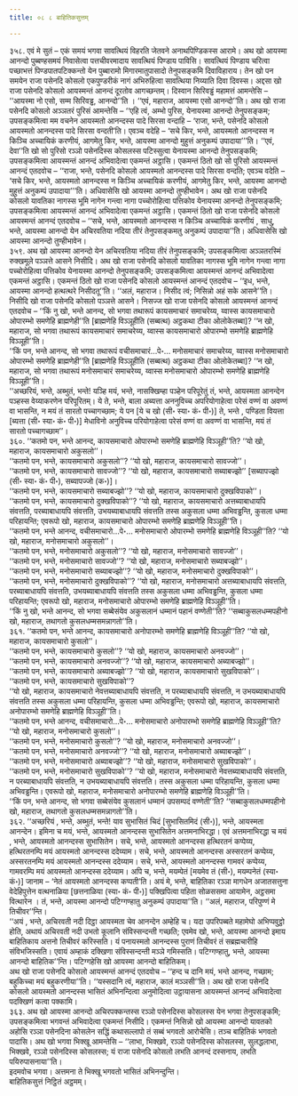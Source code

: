 ```yaml
---
title: ०८ ८ बाहितिकसुत्तम्

---
```


३५८. एवं मे सुतं – एकं समयं भगवा सावत्थियं विहरति जेतवने अनाथपिण्डिकस्स आरामे। अथ खो आयस्मा आनन्दो पुब्बण्हसमयं निवासेत्वा पत्तचीवरमादाय सावत्थियं पिण्डाय पाविसि। सावत्थियं पिण्डाय चरित्वा पच्छाभत्तं पिण्डपातपटिक्कन्तो येन पुब्बारामो मिगारमातुपासादो तेनुपसङ्कमि दिवाविहाराय। तेन खो पन समयेन राजा पसेनदि कोसलो एकपुण्डरीकं नागं अभिरुहित्वा सावत्थिया निय्याति दिवा दिवस्स। अद्दसा खो राजा पसेनदि कोसलो आयस्मन्तं आनन्दं दूरतोव आगच्छन्तम्। दिस्वान सिरिवड्ढं महामत्तं आमन्तेसि – ‘‘आयस्मा नो एसो, सम्म सिरिवड्ढ, आनन्दो’’ति । ‘‘एवं, महाराज, आयस्मा एसो आनन्दो’’ति। अथ खो राजा पसेनदि कोसलो अञ्ञतरं पुरिसं आमन्तेसि – ‘‘एहि त्वं, अम्भो पुरिस, येनायस्मा आनन्दो तेनुपसङ्कम; उपसङ्कमित्वा मम वचनेन आयस्मतो आनन्दस्स पादे सिरसा वन्दाहि – ‘राजा, भन्ते, पसेनदि कोसलो आयस्मतो आनन्दस्स पादे सिरसा वन्दती’ति। एवञ्च वदेहि – ‘सचे किर, भन्ते, आयस्मतो आनन्दस्स न किञ्चि अच्चायिकं करणीयं, आगमेतु किर, भन्ते, आयस्मा आनन्दो मुहुत्तं अनुकम्पं उपादाया’’’ति। ‘‘एवं, देवा’’ति खो सो पुरिसो रञ्ञो पसेनदिस्स कोसलस्स पटिस्सुत्वा येनायस्मा आनन्दो तेनुपसङ्कमि; उपसङ्कमित्वा आयस्मन्तं आनन्दं अभिवादेत्वा एकमन्तं अट्ठासि। एकमन्तं ठितो खो सो पुरिसो आयस्मन्तं आनन्दं एतदवोच – ‘‘राजा, भन्ते, पसेनदि कोसलो आयस्मतो आनन्दस्स पादे सिरसा वन्दति; एवञ्च वदेति – ‘सचे किर, भन्ते, आयस्मतो आनन्दस्स न किञ्चि अच्चायिकं करणीयं, आगमेतु किर, भन्ते, आयस्मा आनन्दो मुहुत्तं अनुकम्पं उपादाया’’’ति। अधिवासेसि खो आयस्मा आनन्दो तुण्हीभावेन। अथ खो राजा पसेनदि कोसलो यावतिका नागस्स भूमि नागेन गन्त्वा नागा पच्चोरोहित्वा पत्तिकोव येनायस्मा आनन्दो तेनुपसङ्कमि; उपसङ्कमित्वा आयस्मन्तं आनन्दं अभिवादेत्वा एकमन्तं अट्ठासि। एकमन्तं ठितो खो राजा पसेनदि कोसलो आयस्मन्तं आनन्दं एतदवोच – ‘‘सचे, भन्ते, आयस्मतो आनन्दस्स न किञ्चि अच्चायिकं करणीयं , साधु, भन्ते, आयस्मा आनन्दो येन अचिरवतिया नदिया तीरं तेनुपसङ्कमतु अनुकम्पं उपादाया’’ति। अधिवासेसि खो आयस्मा आनन्दो तुण्हीभावेन।  
३५९. अथ खो आयस्मा आनन्दो येन अचिरवतिया नदिया तीरं तेनुपसङ्कमि; उपसङ्कमित्वा अञ्ञतरस्मिं रुक्खमूले पञ्ञत्ते आसने निसीदि। अथ खो राजा पसेनदि कोसलो यावतिका नागस्स भूमि नागेन गन्त्वा नागा पच्चोरोहित्वा पत्तिकोव येनायस्मा आनन्दो तेनुपसङ्कमि; उपसङ्कमित्वा आयस्मन्तं आनन्दं अभिवादेत्वा एकमन्तं अट्ठासि। एकमन्तं ठितो खो राजा पसेनदि कोसलो आयस्मन्तं आनन्दं एतदवोच – ‘‘इध, भन्ते, आयस्मा आनन्दो हत्थत्थरे निसीदतू’’ति। ‘‘अलं, महाराज। निसीद त्वं; निसिन्नो अहं सके आसने’’ति। निसीदि खो राजा पसेनदि कोसलो पञ्ञत्ते आसने। निसज्ज खो राजा पसेनदि कोसलो आयस्मन्तं आनन्दं एतदवोच – ‘‘किं नु खो, भन्ते आनन्द, सो भगवा तथारूपं कायसमाचारं समाचरेय्य, य्वास्स कायसमाचारो ओपारम्भो समणेहि ब्राह्मणेही’’ति [ब्राह्मणेहि विञ्ञूहीति (सब्बत्थ) अट्ठकथा टीका ओलोकेतब्बा]? ‘‘न खो, महाराज, सो भगवा तथारूपं कायसमाचारं समाचरेय्य, य्वास्स कायसमाचारो ओपारम्भो समणेहि ब्राह्मणेहि विञ्ञूही’’ति।  
‘‘किं पन, भन्ते आनन्द, सो भगवा तथारूपं वचीसमाचारं…पे॰… मनोसमाचारं समाचरेय्य, य्वास्स मनोसमाचारो ओपारम्भो समणेहि ब्राह्मणेही’’ति [ब्राह्मणेहि विञ्ञूहीति (सब्बत्थ) अट्ठकथा टीका ओलोकेतब्बा]? ‘‘न खो, महाराज, सो भगवा तथारूपं मनोसमाचारं समाचरेय्य, य्वास्स मनोसमाचारो ओपारम्भो समणेहि ब्राह्मणेहि विञ्ञूही’’ति।  
‘‘अच्छरियं, भन्ते, अब्भुतं, भन्ते! यञ्हि मयं, भन्ते, नासक्खिम्हा पञ्हेन परिपूरेतुं तं, भन्ते, आयस्मता आनन्देन पञ्हस्स वेय्याकरणेन परिपूरितम्। ये ते, भन्ते, बाला अब्यत्ता अननुविच्च अपरियोगाहेत्वा परेसं वण्णं वा अवण्णं वा भासन्ति, न मयं तं सारतो पच्चागच्छाम; ये पन [ये च खो (सी॰ स्या॰ कं॰ पी॰)] ते, भन्ते , पण्डिता वियत्ता [ब्यत्ता (सी॰ स्या॰ कं॰ पी॰)] मेधाविनो अनुविच्च परियोगाहेत्वा परेसं वण्णं वा अवण्णं वा भासन्ति, मयं तं सारतो पच्चागच्छाम’’।  
३६०. ‘‘कतमो पन, भन्ते आनन्द, कायसमाचारो ओपारम्भो समणेहि ब्राह्मणेहि विञ्ञूही’’ति? ‘‘यो खो, महाराज, कायसमाचारो अकुसलो’’।  
‘‘कतमो पन, भन्ते, कायसमाचारो अकुसलो’’? ‘‘यो खो, महाराज, कायसमाचारो सावज्जो’’।  
‘‘कतमो पन, भन्ते, कायसमाचारो सावज्जो’’? ‘‘यो खो, महाराज, कायसमाचारो सब्याबज्झो’’ [सब्यापज्झो (सी॰ स्या॰ कं॰ पी॰), सब्यापज्जो (क॰)]।  
‘‘कतमो पन, भन्ते, कायसमाचारो सब्याबज्झो’’? ‘‘यो खो, महाराज, कायसमाचारो दुक्खविपाको’’।  
‘‘कतमो पन, भन्ते, कायसमाचारो दुक्खविपाको’’? ‘‘यो खो, महाराज, कायसमाचारो अत्तब्याबाधायपि संवत्तति, परब्याबाधायपि संवत्तति, उभयब्याबाधायपि संवत्तति तस्स अकुसला धम्मा अभिवड्ढन्ति, कुसला धम्मा परिहायन्ति; एवरूपो खो, महाराज, कायसमाचारो ओपारम्भो समणेहि ब्राह्मणेहि विञ्ञूही’’ति।  
‘‘कतमो पन, भन्ते आनन्द, वचीसमाचारो…पे॰… मनोसमाचारो ओपारम्भो समणेहि ब्राह्मणेहि विञ्ञूही’’ति? ‘‘यो खो, महाराज, मनोसमाचारो अकुसलो’’।  
‘‘कतमो पन, भन्ते, मनोसमाचारो अकुसलो’’? ‘‘यो खो, महाराज, मनोसमाचारो सावज्जो’’।  
‘‘कतमो पन, भन्ते, मनोसमाचारो सावज्जो’’? ‘‘यो खो, महाराज, मनोसमाचारो सब्याबज्झो’’।  
‘‘कतमो पन, भन्ते, मनोसमाचारो सब्याबज्झो’’? ‘‘यो खो, महाराज, मनोसमाचारो दुक्खविपाको’’।  
‘‘कतमो पन, भन्ते, मनोसमाचारो दुक्खविपाको’’? ‘‘यो खो, महाराज, मनोसमाचारो अत्तब्याबाधायपि संवत्तति, परब्याबाधायपि संवत्तति, उभयब्याबाधायपि संवत्तति तस्स अकुसला धम्मा अभिवड्ढन्ति, कुसला धम्मा परिहायन्ति; एवरूपो खो, महाराज, मनोसमाचारो ओपारम्भो समणेहि ब्राह्मणेहि विञ्ञूही’’ति।  
‘‘किं नु खो, भन्ते आनन्द, सो भगवा सब्बेसंयेव अकुसलानं धम्मानं पहानं वण्णेती’’ति? ‘‘सब्बाकुसलधम्मपहीनो खो, महाराज, तथागतो कुसलधम्मसमन्नागतो’’ति।  
३६१. ‘‘कतमो पन, भन्ते आनन्द, कायसमाचारो अनोपारम्भो समणेहि ब्राह्मणेहि विञ्ञूही’’ति? ‘‘यो खो, महाराज, कायसमाचारो कुसलो’’।  
‘‘कतमो पन, भन्ते, कायसमाचारो कुसलो’’? ‘‘यो खो, महाराज, कायसमाचारो अनवज्जो’’।  
‘‘कतमो पन, भन्ते, कायसमाचारो अनवज्जो’’? ‘‘यो खो, महाराज, कायसमाचारो अब्याबज्झो’’।  
‘‘कतमो पन, भन्ते, कायसमाचारो अब्याबज्झो’’? ‘‘यो खो, महाराज, कायसमाचारो सुखविपाको’’।  
‘‘कतमो पन, भन्ते, कायसमाचारो सुखविपाको’’?  
‘‘यो खो, महाराज, कायसमाचारो नेवत्तब्याबाधायपि संवत्तति, न परब्याबाधायपि संवत्तति, न उभयब्याबाधायपि संवत्तति तस्स अकुसला धम्मा परिहायन्ति, कुसला धम्मा अभिवड्ढन्ति; एवरूपो खो, महाराज, कायसमाचारो अनोपारम्भो समणेहि ब्राह्मणेहि विञ्ञूही’’ति।  
‘‘कतमो पन, भन्ते आनन्द, वचीसमाचारो…पे॰… मनोसमाचारो अनोपारम्भो समणेहि ब्राह्मणेहि विञ्ञूही’’ति? ‘‘यो खो, महाराज, मनोसमाचारो कुसलो’’।  
‘‘कतमो पन, भन्ते, मनोसमाचारो कुसलो’’? ‘‘यो खो, महाराज, मनोसमाचारो अनवज्जो’’।  
‘‘कतमो पन, भन्ते, मनोसमाचारो अनवज्जो’’? ‘‘यो खो, महाराज, मनोसमाचारो अब्याबज्झो’’।  
‘‘कतमो पन, भन्ते, मनोसमाचारो अब्याबज्झो’’? ‘‘यो खो, महाराज, मनोसमाचारो सुखविपाको’’।  
‘‘कतमो पन, भन्ते, मनोसमाचारो सुखविपाको’’? ‘‘यो खो, महाराज, मनोसमाचारो नेवत्तब्याबाधायपि संवत्तति, न परब्याबाधायपि संवत्तति, न उभयब्याबाधायपि संवत्तति। तस्स अकुसला धम्मा परिहायन्ति, कुसला धम्मा अभिवड्ढन्ति। एवरूपो खो, महाराज, मनोसमाचारो अनोपारम्भो समणेहि ब्राह्मणेहि विञ्ञूही’’ति।  
‘‘किं पन, भन्ते आनन्द, सो भगवा सब्बेसंयेव कुसलानं धम्मानं उपसम्पदं वण्णेती’’ति? ‘‘सब्बाकुसलधम्मपहीनो खो, महाराज, तथागतो कुसलधम्मसमन्नागतो’’ति।  
३६२. ‘‘अच्छरियं , भन्ते, अब्भुतं, भन्ते! याव सुभासितं चिदं [सुभासितमिदं (सी॰)], भन्ते, आयस्मता आनन्देन। इमिना च मयं, भन्ते, आयस्मतो आनन्दस्स सुभासितेन अत्तमनाभिरद्धा। एवं अत्तमनाभिरद्धा च मयं , भन्ते, आयस्मतो आनन्दस्स सुभासितेन। सचे, भन्ते, आयस्मतो आनन्दस्स हत्थिरतनं कप्पेय्य, हत्थिरतनम्पि मयं आयस्मतो आनन्दस्स ददेय्याम। सचे, भन्ते, आयस्मतो आनन्दस्स अस्सरतनं कप्पेय्य, अस्सरतनम्पि मयं आयस्मतो आनन्दस्स ददेय्याम। सचे, भन्ते, आयस्मतो आनन्दस्स गामवरं कप्पेय्य, गामवरम्पि मयं आयस्मतो आनन्दस्स ददेय्याम। अपि च, भन्ते, मयम्पेतं [मयमेव तं (सी॰), मयम्पनेतं (स्या॰ कं॰)] जानाम – ‘नेतं आयस्मतो आनन्दस्स कप्पती’ति। अयं मे, भन्ते, बाहितिका रञ्ञा मागधेन अजातसत्तुना वेदेहिपुत्तेन वत्थनाळिया [छत्तनाळिया (स्या॰ कं॰ पी॰)] पक्खिपित्वा पहिता सोळससमा आयामेन, अट्ठसमा वित्थारेन । तं, भन्ते, आयस्मा आनन्दो पटिग्गण्हातु अनुकम्पं उपादाया’’ति। ‘‘अलं, महाराज, परिपुण्णं मे तिचीवर’’न्ति।  
‘‘अयं , भन्ते, अचिरवती नदी दिट्ठा आयस्मता चेव आनन्देन अम्हेहि च। यदा उपरिपब्बते महामेघो अभिप्पवुट्ठो होति, अथायं अचिरवती नदी उभतो कूलानि संविस्सन्दन्ती गच्छति; एवमेव खो, भन्ते, आयस्मा आनन्दो इमाय बाहितिकाय अत्तनो तिचीवरं करिस्सति। यं पनायस्मतो आनन्दस्स पुराणं तिचीवरं तं सब्रह्मचारीहि संविभजिस्सति। एवायं अम्हाकं दक्खिणा संविस्सन्दन्ती मञ्ञे गमिस्सति। पटिग्गण्हातु, भन्ते, आयस्मा आनन्दो बाहितिक’’न्ति। पटिग्गहेसि खो आयस्मा आनन्दो बाहितिकम्।  
अथ खो राजा पसेनदि कोसलो आयस्मन्तं आनन्दं एतदवोच – ‘‘हन्द च दानि मयं, भन्ते आनन्द, गच्छाम; बहुकिच्चा मयं बहुकरणीया’’ति। ‘‘यस्सदानि त्वं, महाराज, कालं मञ्ञसी’’ति। अथ खो राजा पसेनदि कोसलो आयस्मतो आनन्दस्स भासितं अभिनन्दित्वा अनुमोदित्वा उट्ठायासना आयस्मन्तं आनन्दं अभिवादेत्वा पदक्खिणं कत्वा पक्कामि।  
३६३. अथ खो आयस्मा आनन्दो अचिरपक्कन्तस्स रञ्ञो पसेनदिस्स कोसलस्स येन भगवा तेनुपसङ्कमि; उपसङ्कमित्वा भगवन्तं अभिवादेत्वा एकमन्तं निसीदि। एकमन्तं निसिन्नो खो आयस्मा आनन्दो यावतको अहोसि रञ्ञा पसेनदिना कोसलेन सद्धिं कथासल्लापो तं सब्बं भगवतो आरोचेसि। तञ्च बाहितिकं भगवतो पादासि। अथ खो भगवा भिक्खू आमन्तेसि – ‘‘लाभा, भिक्खवे, रञ्ञो पसेनदिस्स कोसलस्स, सुलद्धलाभा, भिक्खवे, रञ्ञो पसेनदिस्स कोसलस्स; यं राजा पसेनदि कोसलो लभति आनन्दं दस्सनाय, लभति पयिरुपासनाया’’ति।  
इदमवोच भगवा। अत्तमना ते भिक्खू भगवतो भासितं अभिनन्दुन्ति।  
बाहितिकसुत्तं निट्ठितं अट्ठमम्।  

